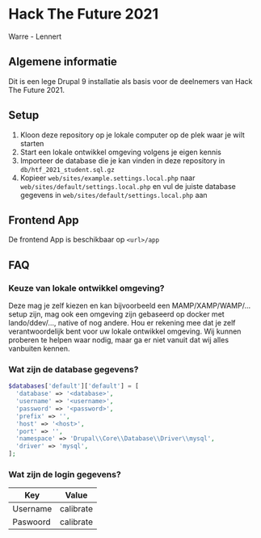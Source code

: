 # Hack The Future 2021
Warre - Lennert

## Algemene informatie

Dit is een lege Drupal 9 installatie als basis voor de deelnemers van Hack The
Future 2021.

## Setup

1. Kloon deze repository op je lokale computer op de plek waar je wilt starten
2. Start een lokale ontwikkel omgeving volgens je eigen kennis
3. Importeer de database die je kan vinden in deze repository in
   `db/htf_2021_student.sql.gz`
4. Kopieer `web/sites/example.settings.local.php` naar
   `web/sites/default/settings.local.php` en vul de juiste database gegevens in
   `web/sites/default/settings.local.php` aan

## Frontend App

De frontend App is beschikbaar op `<url>/app`

## FAQ

### Keuze van lokale ontwikkel omgeving?
Deze mag je zelf kiezen en kan bijvoorbeeld een MAMP/XAMP/WAMP/... setup zijn,
mag ook een omgeving zijn gebaseerd op docker met lando/ddev/..., native of nog
andere. Hou er rekening mee dat je zelf verantwoordelijk bent voor uw lokale
ontwikkel omgeving. Wij kunnen proberen te helpen waar nodig, maar ga er niet
vanuit dat wij alles vanbuiten kennen.

### Wat zijn de database gegevens?

```php
$databases['default']['default'] = [
  'database' => '<database>',
  'username' => '<username>',
  'password' => '<password>',
  'prefix' => '',
  'host' => '<host>',
  'port' => '',
  'namespace' => 'Drupal\\Core\\Database\\Driver\\mysql',
  'driver' => 'mysql',
];
```

### Wat zijn de login gegevens?

| Key      | Value     |
| -------- | --------- |
| Username | calibrate |
| Paswoord | calibrate |

